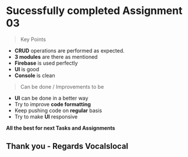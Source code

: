 # Sucessfully completed Assignment 03

> Key Points

- **CRUD** operations are performed as expected.
- **3 modules** are there as mentioned 
- **Firebase** is used perfectly
- **UI** is good
- **Console** is clean

> Can be done / Improvements to be

- **UI** can be done in a better way
- Try to improve **code formatting**
- Keep pushing code on **regular** basis
- Try to make **UI** responsive

**All the best for next Tasks and Assignments**

## Thank you - Regards Vocalslocal

